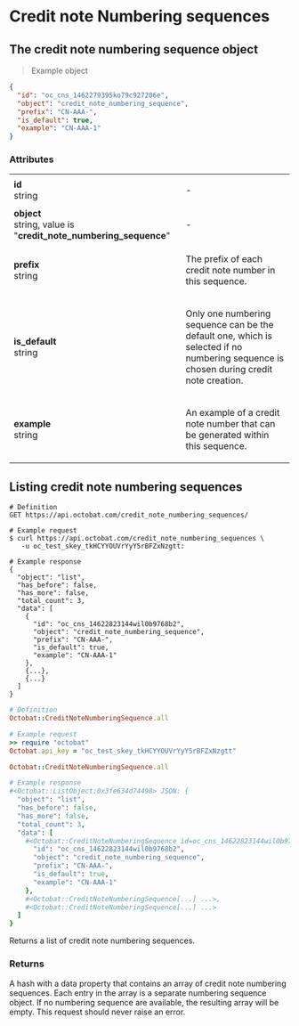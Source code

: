 # Credit note Numbering sequences
## The credit note numbering sequence object

> Example object

```json
{
  "id": "oc_cns_1462279395ko79c927206e",
  "object": "credit_note_numbering_sequence",
  "prefix": "CN-AAA-",
  "is_default": true,
  "example": "CN-AAA-1"
}
```

### Attributes
<table>
  <tbody>
    <tr class="first-row">
      <td class="attribute"><strong>id</strong><br/><span class="details">string</span></td>
      <td><p>-</p></td>
    </tr>
    <tr>
      <td class="attribute"><strong>object</strong><br/><span class="details">string, value is "<strong>credit_note_numbering_sequence</strong>"</span></td>
      <td><p>-</p></td>
    </tr>
    <tr>
      <td class="attribute"><strong>prefix</strong><br/><span class="details">string</span></td>
      <td><p>The prefix of each credit note number in this sequence.</p></td>
    </tr>
    <tr>
      <td class="attribute"><strong>is_default</strong><br/><span class="details">string</span></td>
      <td><p>Only one numbering sequence can be the default one, which is selected if no numbering sequence is chosen during credit note creation.</p></td>
    </tr>
    <tr>
      <td class="attribute"><strong>example</strong><br/><span class="details">string</span></td>
      <td><p>An example of a credit note number that can be generated within this sequence.</p></td>
    </tr>
  </tbody>
</table>


## Listing credit note numbering sequences

```shell
# Definition
GET https://api.octobat.com/credit_note_numbering_sequences/

# Example request
$ curl https://api.octobat.com/credit_note_numbering_sequences \
   -u oc_test_skey_tkHCYYOUVrYyY5rBFZxNzgtt:

# Example response
{
  "object": "list",
  "has_before": false,
  "has_more": false,
  "total_count": 3,
  "data": [
    {
      "id": "oc_cns_14622823144wil0b9768b2",
      "object": "credit_note_numbering_sequence",
      "prefix": "CN-AAA-",
      "is_default": true,
      "example": "CN-AAA-1"
    },
    {...},
    {...}
  ]
}
```

```ruby
# Definition
Octobat::CreditNoteNumberingSequence.all

# Example request
>> require "octobat"
Octobat.api_key = "oc_test_skey_tkHCYYOUVrYyY5rBFZxNzgtt"

Octobat::CreditNoteNumberingSequence.all

# Example response
#<Octobat::ListObject:0x3fe634d74498> JSON: {
  "object": "list",
  "has_before": false,
  "has_more": false,
  "total_count": 3,
  "data": [
    #<Octobat::CreditNoteNumberingSequence id=oc_cns_14622823144wil0b9768b2 0x00000a> JSON: {
      "id": "oc_cns_14622823144wil0b9768b2",
      "object": "credit_note_numbering_sequence",
      "prefix": "CN-AAA-",
      "is_default": true,
      "example": "CN-AAA-1"
    },
    #<Octobat::CreditNoteNumberingSequence[...] ...>,
    #<Octobat::CreditNoteNumberingSequence[...] ...>
  ]
}
```

Returns a list of credit note numbering sequences.

### Returns
A hash with a data property that contains an array of credit note numbering sequences. Each entry in the array is a separate numbering sequence object. If no numbering sequence are available, the resulting array will be empty. This request should never raise an error.
